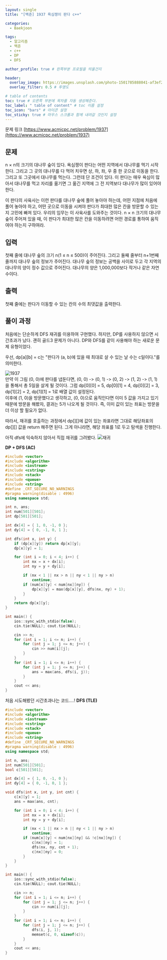 ```yaml
---
layout: single
title: "[백준] 1937 욕심쟁이 판다 c++"

categories:
  - Baekjoon

tags:
  - 알고리즘
  - 백준
  - c++
  - DP
  - DFS

author_profile: true # 왼쪽부분 프로필을 띄울건지

header:
  overlay_image: https://images.unsplash.com/photo-1501785888041-af3ef285b470?ixlib=rb-1.2.1&ixid=eyJhcHBfaWQiOjEyMDd9&auto=format&fit=crop&w=1350&q=80
  overlay_filter: 0.5 # 투명도

# table of contents
toc: true # 오른쪽 부분에 목차를 자동 생성해준다.
toc_label: " table of content" # toc 이름 설정
toc_icon: "bars" # 아이콘 설정
toc_sticky: true # 마우스 스크롤과 함께 내려갈 것인지 설정
---
```


문제 링크 [https://www.acmicpc.net/problem/1937](https://www.acmicpc.net/problem/1937)

## 문제

n × n의 크기의 대나무 숲이 있다. 욕심쟁이 판다는 어떤 지역에서 대나무를 먹기 시작한다. 그리고 그 곳의 대나무를 다 먹어 치우면 상, 하, 좌, 우 중 한 곳으로 이동을 한다. 그리고 또 그곳에서 대나무를 먹는다. 그런데 단 조건이 있다. 이 판다는 매우 욕심이 많아서 대나무를 먹고 자리를 옮기면 그 옮긴 지역에 그 전 지역보다 대나무가 많이 있어야 한다.

이 판다의 사육사는 이런 판다를 대나무 숲에 풀어 놓아야 하는데, 어떤 지점에 처음에 풀어 놓아야 하고, 어떤 곳으로 이동을 시켜야 판다가 최대한 많은 칸을 방문할 수 있는지 고민에 빠져 있다. 우리의 임무는 이 사육사를 도와주는 것이다. n × n 크기의 대나무 숲이 주어져 있을 때, 이 판다가 최대한 많은 칸을 이동하려면 어떤 경로를 통하여 움직여야 하는지 구하여라.

## 입력

첫째 줄에 대나무 숲의 크기 n(1 ≤ n ≤ 500)이 주어진다. 그리고 둘째 줄부터 n+1번째 줄까지 대나무 숲의 정보가 주어진다. 대나무 숲의 정보는 공백을 사이로 두고 각 지역의 대나무의 양이 정수 값으로 주어진다. 대나무의 양은 1,000,000보다 작거나 같은 자연수이다.

## 출력

첫째 줄에는 판다가 이동할 수 있는 칸의 수의 최댓값을 출력한다.

## 풀이 과정

처음에는 단순하게 DFS 재귀를 이용하여 구현했다. 하지만, DP를 사용하지 않으면 시간초과가 났다. 괜히 골드3 문제가 아니다. DP와 DFS를 같이 사용해야 하는 새로운 문제 유형이었다.

우선, dp[a][b] = c는 "판다가 (a, b)에 있을 때 최대로 살 수 있는 날 수는 c일이다."를 의미한다.

![1937](../../images/1937.png)  
만약 이 그림 (0, 0)에 판다를 냅둔다면, (0, 0) -> (0, 1) -> (0, 2) -> (1, 2) -> (1, 1) 을 통해서 총 5일을 살게 될 것이다. 그럼 dp[0][0] = 5, dp[0][1] = 4, dp[0][2] = 3, dp[1][2] = 2, dp[1][1] = 1로 배열 값이 설정된다.  
이후에 (1, 0)을 방문했다고 생각하고, (0, 0)으로 움직인다면 이미 5 값을 가지고 있기 때문에 방문을 해봤자, 결과는 5가 나오게 될 것이다. 즉, 이미 값이 있는 좌표는 방문을 더 이상 할 필요가 없다.

따라서, 재귀를 호출하는 과정에서 dp[][]에 값이 있는 좌표라면 그대로 해당좌표의 dp[][] 값을 return 해주면 된다. 그게 아니라면, 해당 좌표를 1로 두고 탐색을 진행한다.

아직 dfs에 익숙하지 않아서 직접 재귀를 그려봤다.
![재귀](../../images/1937%EC%9E%AC%EA%B7%80.jpg)

**DP + DFS (AC)**

```c++
#include <vector>
#include <algorithm>
#include <iostream>
#include <cstring>
#include <stack>
#include <queue>
#include <string>
#define _CRT_SECURE_NO_WARNINGS
#pragma warning(disable : 4996)
using namespace std;

int n, ans;
int num[501][501];
int dp[501][501];

int dx[4] = { 1, 0, -1, 0 };
int dy[4] = { 0, -1, 0, 1 };

int dfs(int x, int y) {
	if (dp[x][y]) return dp[x][y];
	dp[x][y] = 1;

	for (int i = 0; i < 4; i++) {
		int nx = x + dx[i];
		int ny = y + dy[i];

		if (nx < 1 || nx > n || ny < 1 || ny > n)
			continue;
		if (num[x][y] < num[nx][ny]) {
			dp[x][y] = max(dp[x][y], dfs(nx, ny) + 1);
		}
	}
	return dp[x][y];
}

int main() {
	ios::sync_with_stdio(false);
	cin.tie(NULL); cout.tie(NULL);

	cin >> n;
	for (int i = 1; i <= n; i++) {
		for (int j = 1; j <= n; j++) {
			cin >> num[i][j];
		}
	}
	for (int i = 1; i <= n; i++) {
		for (int j = 1; j <= n; j++) {
			ans = max(ans, dfs(i, j));
		}
	}
	cout << ans;
}
```

처음 시도해봤던 시간초과나는 코드....!
**DFS (TLE)**

```c++
#include <vector>
#include <algorithm>
#include <iostream>
#include <cstring>
#include <stack>
#include <queue>
#include <string>
#define _CRT_SECURE_NO_WARNINGS
#pragma warning(disable : 4996)
using namespace std;

int n, ans;
int num[501][501];
bool c[501][501];

int dx[4] = { 1, 0, -1, 0 };
int dy[4] = { 0, -1, 0, 1 };

void dfs(int x, int y, int cnt) {
	c[x][y] = 1;
	ans = max(ans, cnt);

	for (int i = 0; i < 4; i++) {
		int nx = x + dx[i];
		int ny = y + dy[i];

		if (nx < 1 || nx > n || ny < 1 || ny > n)
			continue;
		if (num[x][y] < num[nx][ny] && !c[nx][ny]) {
			c[nx][ny] = 1;
			dfs(nx, ny, cnt + 1);
			c[nx][ny] = 0;
		}
	}
}

int main() {
	ios::sync_with_stdio(false);
	cin.tie(NULL); cout.tie(NULL);

	cin >> n;
	for (int i = 1; i <= n; i++) {
		for (int j = 1; j <= n; j++) {
			cin >> num[i][j];
		}
	}
	for (int i = 1; i <= n; i++) {
		for (int j = 1; j <= n; j++) {
			dfs(i, j, 1);
			memset(c, 0, sizeof(c));
		}
	}
	cout << ans;
}
```
